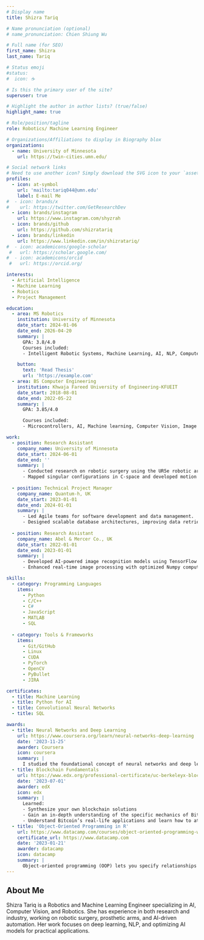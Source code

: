 ```yaml
---
# Display name
title: Shizra Tariq

# Name pronunciation (optional)
# name_pronunciation: Chien Shiung Wu

# Full name (for SEO)
first_name: Shizra
last_name: Tariq

# Status emoji
#status:
#  icon: ☕️

# Is this the primary user of the site?
superuser: true

# Highlight the author in author lists? (true/false)
highlight_name: true

# Role/position/tagline
role: Robotics/ Machine Learning Engineer

# Organizations/Affiliations to display in Biography blox
organizations:
  - name: University of Minnesota
    url: https://twin-cities.umn.edu/

# Social network links
# Need to use another icon? Simply download the SVG icon to your `assets/media/icons/` folder.
profiles:
  - icon: at-symbol
    url: 'mailto:tariq044@umn.edu'
    label: E-mail Me
#  - icon: brands/x
#    url: https://twitter.com/GetResearchDev
  - icon: brands/instagram
    url: https://www.instagram.com/shyzrah
  - icon: brands/github
    url: https://github.com/shizratariq
  - icon: brands/linkedin
    url: https://www.linkedin.com/in/shizratariq/
#  - icon: academicons/google-scholar
 #   url: https://scholar.google.com/
#  - icon: academicons/orcid
 #   url: https://orcid.org/

interests:
  - Artificial Intelligence
  - Machine Learning
  - Robotics
  - Project Management

education:
  - area: MS Robotics
    institution: University of Minnesota
    date_start: 2024-01-06
    date_end: 2026-04-20
    summary: |
      GPA: 3.8/4.0
      Courses included:
      - Intelligent Robotic Systems, Machine Learning, AI, NLP, Computer Vision, Project Management

    button:
      text: 'Read Thesis'
      url: 'https://example.com'
  - area: BS Computer Engineering
    institution: Khwaja Fareed University of Engineering-KFUEIT
    date_start: 2018-08-01
    date_end: 2022-05-22
    summary: |
      GPA: 3.85/4.0

      Courses included:
      - Microcontrollers, AI, Machine learning, Computer Vision, Image processing, Control systems

work:
  - position: Research Assistant
    company_name: University of Minnesota
    date_start: 2024-06-01
    date_end: ''
    summary: |
      - Conducted research on robotic surgery using the UR5e robotic arm with ROS2 and MoveIt2.
      - Mapped singular configurations in C-space and developed motion planning algorithms for aquatic environments.
  
  - position: Technical Project Manager
    company_name: Quantum-h, UK
    date_start: 2023-01-01
    date_end: 2024-01-01
    summary: |
      - Led Agile teams for software development and data management.
      - Designed scalable database architectures, improving data retrieval speed by 30%.
  
  - position: Research Assistant
    company_name: Abel & Mercer Co., UK
    date_start: 2022-01-01
    date_end: 2023-01-01
    summary: |
      - Developed AI-powered image recognition models using TensorFlow and PyTorch.
      - Enhanced real-time image processing with optimized Numpy computations.

skills:
  - category: Programming Languages
    items:
      - Python
      - C/C++
      - C#
      - JavaScript
      - MATLAB
      - SQL
  
  - category: Tools & Frameworks
    items:
      - Git/GitHub
      - Linux
      - CUDA
      - PyTorch
      - OpenCV
      - PyBullet
      - JIRA

certificates:
  - title: Machine Learning
  - title: Python for AI
  - title: Convolutional Neural Networks
  - title: SQL

awards:
  - title: Neural Networks and Deep Learning
    url: https://www.coursera.org/learn/neural-networks-deep-learning
    date: '2023-11-25'
    awarder: Coursera
    icon: coursera
    summary: |
      I studied the foundational concept of neural networks and deep learning. By the end, I was familiar with the significant technological trends driving the rise of deep learning; build, train, and apply fully connected deep neural networks; implement efficient (vectorized) neural networks; identify key parameters in a neural network’s architecture; and apply deep learning to your own applications.
  - title: Blockchain Fundamentals
    url: https://www.edx.org/professional-certificate/uc-berkeleyx-blockchain-fundamentals
    date: '2023-07-01'
    awarder: edX
    icon: edx
    summary: |
      Learned:
      - Synthesize your own blockchain solutions
      - Gain an in-depth understanding of the specific mechanics of Bitcoin
      - Understand Bitcoin’s real-life applications and learn how to attack and destroy Bitcoin, Ethereum, smart contracts and Dapps, and alternatives to Bitcoin’s Proof-of-Work consensus algorithm
  - title: 'Object-Oriented Programming in R'
    url: https://www.datacamp.com/courses/object-oriented-programming-with-s3-and-r6-in-r
    certificate_url: https://www.datacamp.com
    date: '2023-01-21'
    awarder: datacamp
    icon: datacamp
    summary: |
      Object-oriented programming (OOP) lets you specify relationships between functions and the objects that they can act on, helping you manage complexity in your code. This is an intermediate level course, providing an introduction to OOP, using the S3 and R6 systems. S3 is a great day-to-day R programming tool that simplifies some of the functions that you write. R6 is especially useful for industry-specific analyses, working with web APIs, and building GUIs.
---
```


## About Me
Shizra Tariq is a Robotics and Machine Learning Engineer specializing in AI, Computer Vision, and Robotics. She has experience in both research and industry, working on robotic surgery, prosthetic arms, and AI-driven automation. Her work focuses on deep learning, NLP, and optimizing AI models for practical applications.

